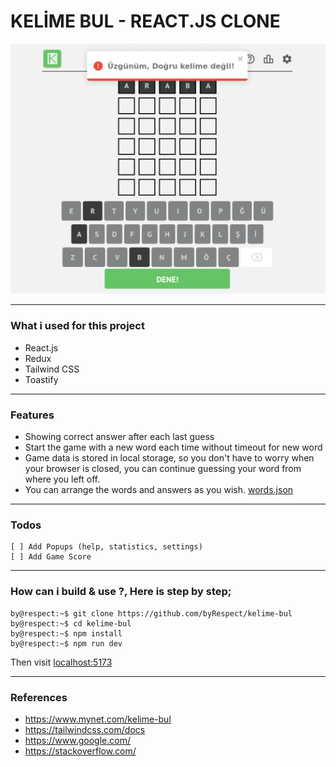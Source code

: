 # **KELİME BUL - REACT.JS CLONE**

<p align="center">
  <img src="https://raw.githubusercontent.com/byRespect/kelime-bul/main/images/game.gif">
</p>

<hr />

### What i used for this project

- React.js
- Redux
- Tailwind CSS
- Toastify

<hr />

### Features

- Showing correct answer after each last guess
- Start the game with a new word each time without timeout for new word
- Game data is stored in local storage, so you don't have to worry when your browser is closed, you can continue guessing your word from where you left off.
- You can arrange the words and answers as you wish. [words.json](/public/words.json)

<hr />

### Todos

    [ ] Add Popups (help, statistics, settings)
    [ ] Add Game Score

<hr />

### How can i build & use ?, Here is step by step;

```console
by@respect:~$ git clone https://github.com/byRespect/kelime-bul
by@respect:~$ cd kelime-bul
by@respect:~$ npm install
by@respect:~$ npm run dev
```

Then visit [localhost:5173](http://localhost:5173)

<hr />

### References

- https://www.mynet.com/kelime-bul
- https://tailwindcss.com/docs
- https://www.google.com/
- https://stackoverflow.com/
